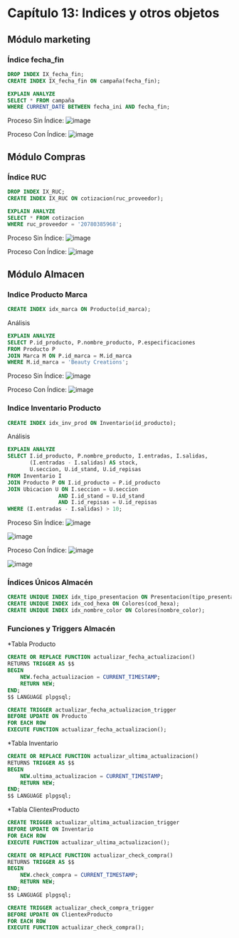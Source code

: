 # Capítulo 13: Indices y otros objetos

## Módulo marketing

### Índice fecha_fin
```sql
DROP INDEX IX_fecha_fin;
CREATE INDEX IX_fecha_fin ON campaña(fecha_fin);

EXPLAIN ANALYZE
SELECT * FROM campaña
WHERE CURRENT_DATE BETWEEN fecha_ini AND fecha_fin;
```
Proceso Sin Índice:
![image](imagen_cap_12/marketing_sin_index.png)

Proceso Con Índice:
![image](imagen_cap_12/marketing_con_index.png)

## Módulo Compras

### Índice RUC
```sql
DROP INDEX IX_RUC;
CREATE INDEX IX_RUC ON cotizacion(ruc_proveedor);

EXPLAIN ANALYZE
SELECT * FROM cotizacion
WHERE ruc_proveedor = '20780385968';
```
Proceso Sin Índice:
![image](../../04.Entregables/Entregable_PC4/SININDICE_RUC.png)

Proceso Con Índice:
![image](../../04.Entregables/Entregable_PC4/INDICE_RUC.png)

## Módulo Almacen

### Indice Producto Marca

```sql
CREATE INDEX idx_marca ON Producto(id_marca);
```
Análisis
```sql
EXPLAIN ANALYZE
SELECT P.id_producto, P.nombre_producto, P.especificaciones
FROM Producto P
JOIN Marca M ON P.id_marca = M.id_marca
WHERE M.id_marca = 'Beauty Creations';
```
Proceso Sin Índice:
![image](https://github.com/fiis-bd241/grupo04/blob/main/04.Entregables/Entregable_PC4/Producto%20Marca%20sin%20Index.jpeg)

Proceso Con Índice:
![image](https://github.com/fiis-bd241/grupo04/blob/main/04.Entregables/Entregable_PC4/Producto%20Marca%20con%20Index.jpeg)

### Indice Inventario Producto

```sql
CREATE INDEX idx_inv_prod ON Inventario(id_producto);
```
Análisis
```sql
EXPLAIN ANALYZE
SELECT I.id_producto, P.nombre_producto, I.entradas, I.salidas,
       (I.entradas - I.salidas) AS stock,
       U.seccion, U.id_stand, U.id_repisas
FROM Inventario I
JOIN Producto P ON I.id_producto = P.id_producto
JOIN Ubicacion U ON I.seccion = U.seccion
                AND I.id_stand = U.id_stand
                AND I.id_repisas = U.id_repisas
WHERE (I.entradas - I.salidas) > 10;
```
Proceso Sin Índice:
![image](https://github.com/fiis-bd241/grupo04/blob/main/04.Entregables/Entregable_PC4/InventarioProductosinindex.jpeg)

![image](https://github.com/fiis-bd241/grupo04/blob/main/04.Entregables/Entregable_PC4/InventarioProductosinindex2.jpeg)

Proceso Con Índice:
![image](https://github.com/fiis-bd241/grupo04/blob/main/04.Entregables/Entregable_PC4/InventarioProductoconindex.jpeg)

![image](https://github.com/fiis-bd241/grupo04/blob/main/04.Entregables/Entregable_PC4/InventarioProductoconindex2.jpeg)

### Índices Únicos Almacén
``` sql
CREATE UNIQUE INDEX idx_tipo_presentacion ON Presentacion(tipo_presentacion);
CREATE UNIQUE INDEX idx_cod_hexa ON Colores(cod_hexa);
CREATE UNIQUE INDEX idx_nombre_color ON Colores(nombre_color);
```

### Funciones y Triggers Almacén

*Tabla Producto
```sql
CREATE OR REPLACE FUNCTION actualizar_fecha_actualizacion()
RETURNS TRIGGER AS $$
BEGIN
    NEW.fecha_actualizacion = CURRENT_TIMESTAMP;
    RETURN NEW;
END;
$$ LANGUAGE plpgsql;

CREATE TRIGGER actualizar_fecha_actualizacion_trigger
BEFORE UPDATE ON Producto
FOR EACH ROW
EXECUTE FUNCTION actualizar_fecha_actualizacion();
```

*Tabla Inventario
```sql
CREATE OR REPLACE FUNCTION actualizar_ultima_actualizacion()
RETURNS TRIGGER AS $$
BEGIN
    NEW.ultima_actualizacion = CURRENT_TIMESTAMP;
    RETURN NEW;
END;
$$ LANGUAGE plpgsql;
```

*Tabla ClientexProducto
```sql
CREATE TRIGGER actualizar_ultima_actualizacion_trigger
BEFORE UPDATE ON Inventario
FOR EACH ROW
EXECUTE FUNCTION actualizar_ultima_actualizacion();

CREATE OR REPLACE FUNCTION actualizar_check_compra()
RETURNS TRIGGER AS $$
BEGIN
    NEW.check_compra = CURRENT_TIMESTAMP;
    RETURN NEW;
END;
$$ LANGUAGE plpgsql;

CREATE TRIGGER actualizar_check_compra_trigger
BEFORE UPDATE ON ClientexProducto
FOR EACH ROW
EXECUTE FUNCTION actualizar_check_compra();
```
